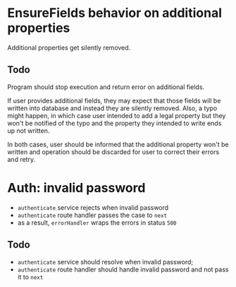 # EnsureFields behavior on additional properties
Additional properties get silently removed.

## Todo
Program should stop execution and return error on additional fields.

If user provides additional fields, they may expect that those fields will be written into database and instead they are silently removed. Also, a typo might happen, in which case user intended to add a legal property but they won't be notified of the typo and the property they intended to write ends up not written.

In both cases, user should be informed that the additional property won't be written and operation should be discarded for user to correct their errors and retry.

# Auth: invalid password
* `authenticate` service rejects when invalid password
* `authenticate` route handler passes the case to `next`
* as a result, `errorHandler` wraps the errors in status `500`

## Todo
* `authenticate` service should resolve when invalid password;
* `authenticate` route handler should handle invalid password and not pass it to `next`
